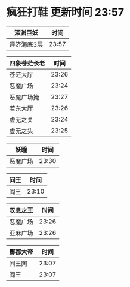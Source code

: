 # 疯狂打鞋 更新时间 23:57

| 深渊巨妖   | 时间    |
|--------|-------|
| 评济海底3层 | 23:57 |

| 四象苍茫长老   | 时间    |
|--------|-------|
| 苍茫大厅 | 23:26 |
| 恶魔广场 | 23:24 |
| 恶魔广场掩 | 23:27 |
| 若东大厅 | 23:26 |
| 虚无之关 | 23:24 |
| 虚无之头 | 23:25 |

| 妖瞳   | 时间    |
|--------|-------|
| 恶魔广场 | 23:30 |

| 间王   | 时间    |
|--------|-------|
| 阎王 | 23:10 |

| 叹息之王   | 时间    |
|--------|-------|
| 恶魔广场 | 23:26 |
| 亚麻广场 | 23:26 |

| 酆都大帝   | 时间    |
|--------|-------|
| 间王网 | 23:07 |
| 阎王 | 23:07 |
